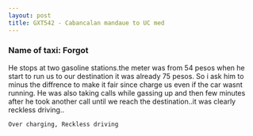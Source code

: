 ```yaml
---
layout: post
title: GXT542 - Cabancalan mandaue to UC med
---
```


### Name of taxi: Forgot

He stops at two gasoline stations.the meter was from 54 pesos when he start to run us to our destination it was already 75 pesos. So i ask him to minus the diffrence to make it fair since charge us even if the car wasnt running. He was also taking calls while gassing up and then few minutes after he took another call until we reach the destination..it was clearly reckless driving..

```Over charging, Reckless driving```
